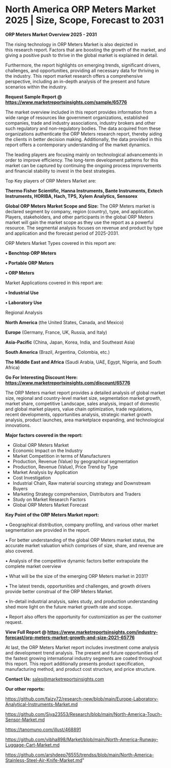 # North America ORP Meters Market 2025 | Size, Scope, Forecast to 2031

<Strong> ORP Meters Market Overview 2025 - 2031</strong>

The rising technology in ORP Meters Market is also depicted in this research report. Factors that are boosting the growth of the market, and giving a positive push to thrive in the global market is explained in detail.

Furthermore, the report highlights on emerging trends, significant drivers, challenges, and opportunities, providing all necessary data for thriving in the industry. This report market research offers a comprehensive perspective, including an in-depth analysis of the present and future scenarios within the industry.

<strong>Request Sample Report @ <a href=https://www.marketreportsinsights.com/sample/65776>https://www.marketreportsinsights.com/sample/65776</a></strong>

The market overview included in this report provides information from a wide range of resources like government organizations, established companies, trade and industry associations, industry brokers and other such regulatory and non-regulatory bodies. The data acquired from these organizations authenticate the ORP Meters research report, thereby aiding the clients in better decision making. Additionally, the data provided in this report offers a contemporary understanding of the market dynamics.

The leading players are focusing mainly on technological advancements in order to improve efficiency. The long-term development patterns for this market can be captured by continuing the ongoing process improvements and financial stability to invest in the best strategies.

Top Key players of ORP Meters Market are:

<strong>Thermo Fisher Scientific, Hanna Instruments, Bante Instruments, Extech Instruments, HORIBA, Hach, TPS, Xylem Analytics, Sensorex</strong>

<strong><b>Global ORP Meters Market Scope and Size:</b></strong>
The ORP Meters market is declared segment by company, region (country), type, and application. Players, stakeholders, and other participants in the global ORP Meters market will gain the market scope as they use the report as a powerful resource. The segmental analysis focuses on revenue and product by type and application and the forecast period of 2025-2031.

ORP Meters Market Types covered in this report are:

<strong>• Benchtop ORP Meters

• Portable ORP Meters

• ORP Meters</strong>

Market Applications covered in this report are:

<strong>• Industrial Use

• Laboratory Use</strong> 

Regional Analysis

<strong>North America</strong> (the United States, Canada, and Mexico)

<strong>Europe</strong> (Germany, France, UK, Russia, and Italy)

<strong>Asia-Pacific</strong> (China, Japan, Korea, India, and Southeast Asia)

<strong>South America</strong> (Brazil, Argentina, Colombia, etc.)

<strong>The Middle East and Africa</strong> (Saudi Arabia, UAE, Egypt, Nigeria, and South Africa)

<strong>Go For Interesting Discount Here: <a href=https://www.marketreportsinsights.com/discount/65776>https://www.marketreportsinsights.com/discount/65776</a></strong>

The ORP Meters market report provides a detailed analysis of global market size, regional and country-level market size, segmentation market growth, market share, competitive Landscape, sales analysis, impact of domestic and global market players, value chain optimization, trade regulations, recent developments, opportunities analysis, strategic market growth analysis, product launches, area marketplace expanding, and technological innovations.

<strong><b>Major factors covered in the report:</b></strong>
<ul>
  <li>Global ORP Meters Market </li>
  <li>Economic Impact on the Industry</li>
  <li>Market Competition in terms of Manufacturers</li>
  <li>Production, Revenue (Value) by geographical segmentation</li>
  <li>Production, Revenue (Value), Price Trend by Type</li>
  <li>Market Analysis by Application</li>
  <li>Cost Investigation</li>
  <li>Industrial Chain, Raw material sourcing strategy and Downstream Buyers</li>
  <li>Marketing Strategy comprehension, Distributors and Traders</li>
  <li>Study on Market Research Factors</li>
  <li>Global ORP Meters Market Forecast</li>
</ul>

<strong><b>Key Point of the ORP Meters Market report:</b></strong>

• Geographical distribution, company profiling, and various other market segmentation are provided in the report.

• For better understanding of the global ORP Meters market status, the accurate market valuation which comprises of size, share, and revenue are also covered.

• Analysis of the competitive dynamic factors better extrapolate the complete market overview

• What will be the size of the emerging ORP Meters market in 2031?

• The latest trends, opportunities and challenges, and growth drivers provide better construal of the ORP Meters Market.

• In-detail industrial analysis, sales study, and production understanding shed more light on the future market growth rate and scope.

• Report also offers the opportunity for customization as per the customer request.

<strong><b>View Full Report @ <a href=https://www.marketreportsinsights.com/industry-forecast/orp-meters-market-growth-and-size-2021-65776>https://www.marketreportsinsights.com/industry-forecast/orp-meters-market-growth-and-size-2021-65776</a></b></strong>


At last, the ORP Meters Market report includes investment come analysis and development trend analysis. The present and future opportunities of the fastest growing international industry segments are coated throughout this report. This report additionally presents product specification, manufacturing method, and product cost structure, and price structure.

<strong>Contact Us:</strong>
sales@marketreportsinsights.com

<strong>Our other reports:</strong>

<a href=https://github.com/faizy72/research-new/blob/main/Europe-Laboratory-Analytical-Instruments-Market.md>https://github.com/faizy72/research-new/blob/main/Europe-Laboratory-Analytical-Instruments-Market.md</a>

<a href=https://github.com/Siya23553/Research/blob/main/North-America-Touch-Sensor-Market.md>https://github.com/Siya23553/Research/blob/main/North-America-Touch-Sensor-Market.md</a>

<a href=https://tanomuno.com/illust/468891>https://tanomuno.com/illust/468891</a>

<a href=https://github.com/vibha898/Market/blob/main/North-America-Runway-Luggage-Cart-Market.md>https://github.com/vibha898/Market/blob/main/North-America-Runway-Luggage-Cart-Market.md</a>

<a href=https://github.com/arshdeep76555/trendss/blob/main/North-America-Stainless-Steel-Air-Knife-Market.md>https://github.com/arshdeep76555/trendss/blob/main/North-America-Stainless-Steel-Air-Knife-Market.md</a>"
